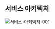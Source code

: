 ## 서비스 아키텍처

![서비스-아키텍처-001](https://user-images.githubusercontent.com/87989933/189062989-14b88573-5bea-49e4-9325-84c528ddb77a.jpg)
